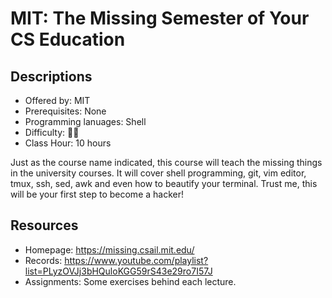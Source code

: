 # MIT: The Missing Semester of Your CS Education

## Descriptions

- Offered by: MIT
- Prerequisites: None
- Programming lanuages: Shell
- Difficulty: 🌟🌟
- Class Hour: 10 hours

Just as the course name indicated, this course will teach the missing things in the university courses. It will cover shell programming, git, vim editor, tmux, ssh, sed, awk and even how to beautify your terminal. Trust me, this will be your first step to become a hacker!

## Resources

- Homepage: <https://missing.csail.mit.edu/>
- Records: <https://www.youtube.com/playlist?list=PLyzOVJj3bHQuloKGG59rS43e29ro7I57J>
- Assignments: Some exercises behind each lecture.